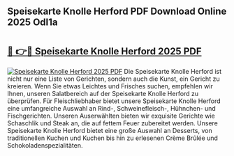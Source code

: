 ## Speisekarte Knolle Herford PDF Download Online 2025 OdI1a

# <h2><a href="http://gc6xkp.nevu.top/?p=Speisekarte+Knolle+Herford">🔗 👉🔴 Speisekarte Knolle Herford 2025 PDF</a></h2>

[![Speisekarte Knolle Herford 2025 PDF](https://i.imgur.com/dBaPXMq.png)](http://gc6xkp.nevu.top/?p=Speisekarte+Knolle+Herford)
Die Speisekarte Knolle Herford ist nicht nur eine Liste von Gerichten, sondern auch die Kunst, ein Gericht zu kreieren. Wenn Sie etwas Leichtes und Frisches suchen, empfehlen wir Ihnen, unseren Salatbereich auf der Speisekarte Knolle Herford zu überprüfen. Für Fleischliebhaber bietet unsere Speisekarte Knolle Herford eine umfangreiche Auswahl an Rind-, Schweinefleisch-, Hühnchen- und Fischgerichten. Unseren Auserwählten bieten wir exquisite Gerichte wie Schaschlik und Steak an, die auf fettem Feuer zubereitet werden. Unsere Speisekarte Knolle Herford bietet eine große Auswahl an Desserts, von traditionellen Kuchen und Kuchen bis hin zu erlesenen Crème Brûlée und Schokoladenspezialitäten.
